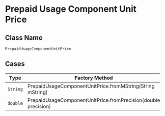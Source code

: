 
# Prepaid Usage Component Unit Price

## Class Name

`PrepaidUsageComponentUnitPrice`

## Cases

| Type | Factory Method |
|  --- | --- |
| `String` | PrepaidUsageComponentUnitPrice.fromMString(String mString) |
| `double` | PrepaidUsageComponentUnitPrice.fromPrecision(double precision) |


